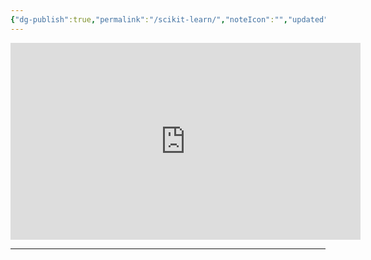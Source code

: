 ```yaml
---
{"dg-publish":true,"permalink":"/scikit-learn/","noteIcon":"","updated":"2024-05-22T13:58:54.553+05:30"}
---
```



<iframe width="560" height="315" src="https://www.youtube.com/embed/videoseries?si=MqOnNxpl_OHNEE7y&amp;list=PLcQVY5V2UY4LNmObS0gqNVyNdVfXnHwu8" title="YouTube video player" frameborder="0" allow="accelerometer; autoplay; clipboard-write; encrypted-media; gyroscope; picture-in-picture; web-share" referrerpolicy="strict-origin-when-cross-origin" allowfullscreen></iframe>

---
